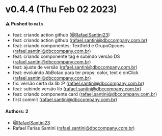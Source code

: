 # v0.4.4 (Thu Feb 02 2023)

#### ⚠️ Pushed to `main`

- feat: criando action github ([@RafaelSantini23](https://github.com/RafaelSantini23))
- feat: criando action github (rafael.santini@dbccompany.com.br)
- feat: criando componentes: Textfield e GrupoOpcoes (rafael.santini@dbccompany.com.br)
- feat: criando componente tag e subindo versão DS (rafael.santini@dbccompany.com.br)
- feat: ajuste de versão (rafael.santini@dbccompany.com.br)
- feat: evoluindo AbBotao para ter props: color, text e onClick (rafael.santini@dbccompany.com.br)
- fix: versão certa da lib :P (rafael.santini@dbccompany.com.br)
- feat: subindo versão lib (rafael.santini@dbccompany.com.br)
- feat: criando componente card (rafael.santini@dbccompany.com.br)
- first commit (rafael.santini@dbccompany.com.br)

#### Authors: 2

- [@RafaelSantini23](https://github.com/RafaelSantini23)
- Rafael Farias Santini (rafael.santini@dbccompany.com.br)
